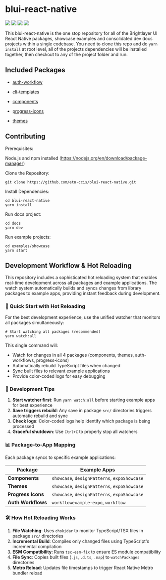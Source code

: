 # blui-react-native

[![](https://img.shields.io/npm/v/@brightlayer-ui/react-native-progress-icons.svg?label=@brightlayer-ui/react-native-progress-icons&style=flat)](https://www.npmjs.com/package/@brightlayer-ui/react-native-progress-icons) [![](https://img.shields.io/npm/v/@brightlayer-ui/react-native-auth-workflow.svg?label=@brightlayer-ui/react-native-auth-workflow&style=flat)](https://www.npmjs.com/package/@brightlayer-ui/react-native-auth-workflow) [![](https://img.shields.io/npm/v/@brightlayer-ui/react-native-components?label=%40brightlayer-ui%2Freact-native-components)](https://www.npmjs.com/package/@brightlayer-ui/react-native-components) [![](https://img.shields.io/npm/v/@brightlayer-ui/react-native-themes.svg?label=@brightlayer-ui/react-native-themes&style=flat)](https://www.npmjs.com/package/@brightlayer-ui/react-native-themes)

This blui-react-native is the one stop repository for all of the Brightlayer UI React Native packages, showcase examples and consolidated dev docs projects within a single codebase. You need to clone this repo and do `yarn install` at root level, all of the projects dependencies will be installed together, then checkout to any of the project folder and run.

## Included Packages

- [auth-workflow](https://github.com/etn-ccis/blui-react-native/tree/dev/packages/blui-react-native-workflows)

- [cli-templates](https://github.com/etn-ccis/blui-react-native/tree/dev/packages/blui-react-native-cli-templates)

- [components](https://github.com/etn-ccis/blui-react-native/tree/dev/packages/blui-react-native-component-library)

- [progress-icons](https://github.com/etn-ccis/blui-react-native/tree/dev/packages/blui-progress-icons)

- [themes](https://github.com/etn-ccis/blui-react-native/tree/dev/packages/blui-react-native-themes)

## Contributing

Prerequisites:

Node.js and npm installed (https://nodejs.org/en/download/package-manager)

Clone the Repository:

```shell
git clone https://github.com/etn-ccis/blui-react-native.git
```

Install Dependencies:

```shell
cd blui-react-native
yarn install
```

Run docs project:

```shell
cd docs
yarn dev
```

Run example projects:

```shell
cd examples/showcase
yarn start
```

## Development Workflow & Hot Reloading

This repository includes a sophisticated hot reloading system that enables real-time development across all packages and example applications. The watch system automatically builds and syncs changes from library packages to example apps, providing instant feedback during development.

### 🚀 Quick Start with Hot Reloading

For the best development experience, use the unified watcher that monitors all packages simultaneously:

```shell
# Start watching all packages (recommended)
yarn watch:all
```

This single command will:

- Watch for changes in all 4 packages (components, themes, auth-workflows, progress-icons)
- Automatically rebuild TypeScript files when changed
- Sync built files to relevant example applications
- Provide color-coded logs for easy debugging

### 🚀 Development Tips

1. **Start watcher first**: Run `yarn watch:all` before starting example apps for best experience
2. **Save triggers rebuild**: Any save in package `src/` directories triggers automatic rebuild and sync
3. **Check logs**: Color-coded logs help identify which package is being processed
4. **Graceful shutdown**: Use `Ctrl+C` to properly stop all watchers

### 📊 Package-to-App Mapping

Each package syncs to specific example applications:

| Package            | Example Apps                                 
| ------------------ | -------------------------------------------- 
| **Components**     | `showcase`, `designPatterns`, `expoShowcase` 
| **Themes**         | `showcase`, `designPatterns`, `expoShowcase`
| **Progress Icons** | `showcase`, `designPatterns`, `expoShowcase`
| **Auth Workflows** | `workflowexample-expo`, `workflow`          

### 🛠️ How Hot Reloading Works

1. **File Watching**: Uses `chokidar` to monitor TypeScript/TSX files in package `src/` directories
2. **Incremental Build**: Compiles only changed files using TypeScript's incremental compilation
3. **ESM Compatibility**: Runs `tsc-esm-fix` to ensure ES module compatibility
4. **File Sync**: Copies built files (`.js`, `.d.ts`, `.map`) to `watchPackages` directories
5. **Metro Reload**: Updates file timestamps to trigger React Native Metro bundler reload
